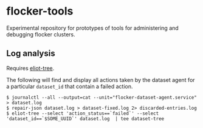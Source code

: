 # flocker-tools

Experimental repository for prototypes of tools for administering and debugging
flocker clusters.

## Log analysis

Requires [eliot-tree](https://github.com/jonathanj/eliottree).

The following will find and display all actions taken by the dataset agent for
a particular `dataset_id` that contain a failed action.

```
$ journalctl --all --output=cat --unit="flocker-dataset-agent.service" > dataset.log
$ repair-json dataset.log > dataset-fixed.log 2> discarded-entries.log
$ eliot-tree --select 'action_status==`failed`' --select 'dataset_id==`$SOME_UUID`' dataset.log  | tee dataset-tree
```
